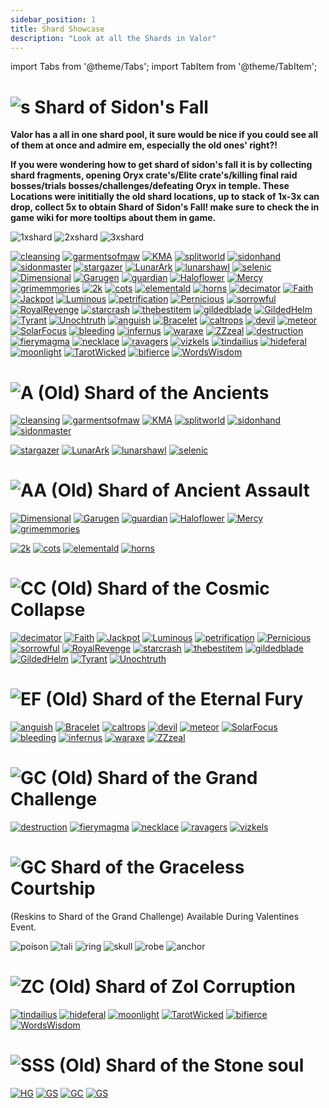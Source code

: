 ```yaml
---
sidebar_position: 1
title: Shard Showcase
description: "Look at all the Shards in Valor"
---
```


import Tabs from '@theme/Tabs';
import TabItem from '@theme/TabItem';

<Tabs>
  <TabItem value="Shard of Sidon's Fall" label="Shard of Sidon's Fall" default>

    
# ![s](https://raw.githubusercontent.com/Valor-Inc/Wiki/main/static/img/Shards_Misc_Consumables/Shard_of_Sidons_Fall.png) Shard of Sidon's Fall


**Valor has a all in one shard pool, it sure would be nice if you could see all of them at once and admire em, especially the old ones' right?!**

**If you were wondering how to get shard of sidon's fall it is by collecting shard fragments, opening Oryx crate's/Elite crate's/killing final raid bosses/trials bosses/challenges/defeating Oryx in temple. These Locations were inititially the old shard locations, up to stack of 1x-3x can drop, collect 5x to obtain Shard of Sidon's Fall! make sure to check the in game wiki for more tooltips about them in game.**


![1xshard](https://raw.githubusercontent.com/Valor-Inc/Wiki/main/static/img/Shards_Misc_Consumables/Sidons_Shard_Fragments_1.png)
![2xshard](https://raw.githubusercontent.com/Valor-Inc/Wiki/main/static/img/Shards_Misc_Consumables/Sidons_Shard_Fragments_2.png)
![3xshard](https://raw.githubusercontent.com/Valor-Inc/Wiki/main/static/img/Shards_Misc_Consumables/Sidons_Shard_Fragments_3.png)

[![cleansing](https://vwiki.valorserver.com/api/item/picture/cleansing%20cleric%20breastplate)](https://wiki.valorserver.com/docs/items/armors/heavys/legendary/cleansing_cleric_breastplate) [![garmentsofmaw](https://vwiki.valorserver.com/api/item/picture/garments%20of%20maw)](https://wiki.valorserver.com/docs/items/armors/robes/legendary/garments_of_maw) [![KMA](https://vwiki.valorserver.com/api/item/picture/katana%20of%20mythical%20alliance)](https://wiki.valorserver.com/docs/items/weapons/katanas/legendary/katana_of_mythical_alliance) [![splitworld](https://vwiki.valorserver.com/api/item/picture/robe%20of%20split%20worlds)](https://wiki.valorserver.com/docs/items/armors/robes/legendary/robe_of_split_worlds) [![sidonhand](https://vwiki.valorserver.com/api/item/picture/sidon's%20handcraft)](https://wiki.valorserver.com/docs/items/armors/robes/legendary/sidons_handcraft) [![sidonmaster](https://vwiki.valorserver.com/api/item/picture/sidon's%20masterpiece)](https://wiki.valorserver.com/docs/items/armors/lights/legendary/sidons_masterpiece/) 
[![stargazer](https://cdn.discordapp.com/attachments/1187552567295758487/1188045891823734815/Stargazer.png?ex=659918f5&is=6586a3f5&hm=d1742e726fa8fc62ecb48d7b12ba703ef0b631f583bb12f6128f7e0be5c23cd8&)](https://wiki.valorserver.com/docs/items/weapons/wands/legendary/stargazer) [![LunarArk](https://cdn.discordapp.com/attachments/1187552567295758487/1190504374116552844/Lunar_Ark.png?ex=65a20a99&is=658f9599&hm=8cf0da03bb6ff1a721ddf055db0406f23cb3460c65512c57836a6c500a436e09&)](https://wiki.valorserver.com/docs/items/abilities/scepters/legendary/lunar_ark) [![lunarshawl](https://cdn.discordapp.com/attachments/1187552567295758487/1190504974220804117/Lunar_Shawl.png?ex=65a20b28&is=658f9628&hm=8e67c8b5fd613cfb34fe3443742e04e6b4668e754e4bbd99571f9a8d4efeaab2&)](https://wiki.valorserver.com/docs/items/armors/robes/legendary/lunar_shawl) [![selenic](https://cdn.discordapp.com/attachments/1187552567295758487/1190505328735944834/Selenic_Clasp.png?ex=65a20b7c&is=658f967c&hm=01dd2dea4bac747c628aec617b01ed03abc56f97751fabef360a60fd94e8b3fb&)](https://wiki.valorserver.com/docs/items/rings/legendary/selenic_clasp/)
[![Dimensional](https://vwiki.valorserver.com/api/item/picture/dimensional%20prism)](https://wiki.valorserver.com/docs/items/abilities/prisms/legendary/dimensional_prism) [![Garugen](https://cdn.discordapp.com/attachments/1187552567295758487/1190505489742704741/Garugen.png?ex=65a20ba3&is=658f96a3&hm=f9afe9248b9a4a75ccd0486ab2efaf8d0e8396a588235a1d1571a29d2e35a229&)](https://wiki.valorserver.com/docs/items/abilities/sheaths/legendary/garugen) [![guardian](https://vwiki.valorserver.com/api/item/picture/guardian%20siphon)](https://wiki.valorserver.com/docs/items/abilities/siphons/legendary/guardian_siphon) [![Haloflower](https://cdn.discordapp.com/attachments/1187552567295758487/1190507672726949888/Haloflower_Toxin.png?ex=65a20dab&is=658f98ab&hm=555d9e7c368b70cde5c55a2f8b16c89f90017a3fbb5a18c3a61662f01d8ca35b&)](https://wiki.valorserver.com/docs/items/abilities/poisons/legendary/haloflower_toxin) [![Mercy](https://vwiki.valorserver.com/api/item/picture/mercy%20of%20yazanahar)](https://wiki.valorserver.com/docs/items/armors/lights/legendary/mercy_of_yazanahar) [![grimemmories](https://cdn.discordapp.com/attachments/1187552567295758487/1190508885275066379/Scythe_of_Grim_Memories.png?ex=65a20ecc&is=658f99cc&hm=3be1572dd6214ee7066de601572c28ce5eec4bcd8ab6f6d8b001f0f11c236dea&)](https://wiki.valorserver.com/docs/items/weapons/katanas/legendary/scythe_of_grim_memories)
[![2k](https://vwiki.valorserver.com/api/item/picture/the%202-k)](https://wiki.valorserver.com/docs/items/weapons/staves/legendary/the_2_k) [![cots](https://vwiki.valorserver.com/api/item/picture/calling%20of%20the%20storm)](https://wiki.valorserver.com/docs/items/abilities/spells/legendary/calling_of_the_storm) [![elementald](https://vwiki.valorserver.com/api/item/picture/elemental%20drape)](https://wiki.valorserver.com/docs/items/armors/robes/legendary/elemental_drape) [![horns](https://vwiki.valorserver.com/api/item/picture/stormcaller's%20horns)](https://wiki.valorserver.com/docs/items/rings/legendary/stormcallers_horns)
[![decimator](https://cdn.discordapp.com/attachments/1187552567295758487/1190508884981461102/Decimator_Bow.png?ex=65a20ecc&is=658f99cc&hm=0de7c00ab4c4b0e441c3ce504965c7e1c748f59b74c13815087a5efff819cb6c&)](https://wiki.valorserver.com/docs/items/weapons/bows/legendary/decimator_bow) [![Faith](https://vwiki.valorserver.com/api/item/picture/faith%20of%20the%20angel)](https://wiki.valorserver.com/docs/items/weapons/swords/legendary/faith_of_the_angel) [![Jackpot](https://vwiki.valorserver.com/api/item/picture/jackpot)](https://wiki.valorserver.com/docs/items/rings/legendary/jackpot) [![Luminous](https://vwiki.valorserver.com/api/item/picture/luminous%20horizon)](https://wiki.valorserver.com/docs/items/abilities/seals/legendary/luminious_horizon) [![petrification](https://vwiki.valorserver.com/api/item/picture/petrification%20cloak)](https://wiki.valorserver.com/docs/items/abilities/cloaks/legendary/petrification_cloak) [![Pernicious](https://vwiki.valorserver.com/api/item/picture/pernicious%20fate-36)](https://wiki.valorserver.com/docs/items/abilities/scepters/legendary/pernicious_fate36) [![sorrowful](https://cdn.discordapp.com/attachments/1187552567295758487/1190508885488980029/Sorrowful_Boundtouch.png?ex=65a20ecc&is=658f99cc&hm=67f6193707eb0280333e6582dc5e73332457d706c59fcb8a20ffdff694c47570&)](https://wiki.valorserver.com/docs/items/weapons/wands/legendary/sorrowful_boundtouch) [![RoyalRevenge](https://vwiki.valorserver.com/api/item/picture/staff%20of%20royal%20revenge)](https://wiki.valorserver.com/docs/items/weapons/staves/legendary/staff_of_royal_revenge) [![starcrash](https://vwiki.valorserver.com/api/item/picture/starcrash%20ring)](https://wiki.valorserver.com/docs/items/rings/legendary/starcrash_ring) [![thebestitem](https://cdn.discordapp.com/attachments/1187552567295758487/1190508885828710460/Sun_and_Moon_Expansion.png?ex=65a20ecc&is=658f99cc&hm=5dcdc32a811b63cf6e716aaf7a9024a64e9bbdb9cfbf6f643275487820291986&)](https://wiki.valorserver.com/docs/items/abilities/spells/legendary/sun_and_moon_expansion) [![gildedblade](https://cdn.discordapp.com/attachments/1187552567295758487/1190508886428504074/The_Gilded_Blade.png?ex=65a20ecd&is=658f99cd&hm=af72174d55f2eeb8e81ff21581cabb2ff630b652b6a8bc62afc0ac0cc23e67f5&)](https://wiki.valorserver.com/docs/items/weapons/daggers/legendary/the_gilded_blade) [![GildedHelm](https://cdn.discordapp.com/attachments/1187552567295758487/1190508886885675090/The_Gilded_Helm.png?ex=65a20ecd&is=658f99cd&hm=d227a44902be0282dfc7bd071053f96ffbaea033b859b600eda82e547919e03b&)](https://wiki.valorserver.com/docs/items/abilities/helms/legendary/the_gilded_helm) [![Tyrant](https://cdn.discordapp.com/attachments/1187552567295758487/1190508887099588720/Tyrant_Helm.png?ex=65a20ecd&is=658f99cd&hm=1691be8fd4f1ea0b8461cb1a8209d49b61105dc51ac325f300ae70fff657d3a6&)](https://wiki.valorserver.com/docs/items/abilities/helms/legendary/tyrant_helm) [![Unochtruth](https://cdn.discordapp.com/attachments/1187552567295758487/1190508887330279484/Unochs_Truth.png?ex=65a20ecd&is=658f99cd&hm=6d330f89e3ccbc584bcafcf6ec6620304b7a3fda58ed8fd0e608edd129f0e6e3&)](https://wiki.valorserver.com/docs/items/abilities/orbs/legendary/unochs_truth) 
[![anguish](https://cdn.discordapp.com/attachments/1187552567295758487/1190508903209894011/Anguish_of_Drannol.png?ex=65a20ed1&is=658f99d1&hm=4b9e15cf7b3c033e26ac82d36e0aba02e2fc1c8472cc1279aa0df483b3b9c842&)](https://wiki.valorserver.com/docs/items/abilities/helms/legendary/anguish_of_drannol) [![Bracelet](https://vwiki.valorserver.com/api/item/picture/bracelet%20of%20the%20demolished)](https://wiki.valorserver.com/docs/items/rings/legendary/bracelet_of_the_demolished) [![caltrops](https://vwiki.valorserver.com/api/item/picture/caltrops)](https://wiki.valorserver.com/docs/items/abilities/traps/legendary/caltrops) [![devil](https://vwiki.valorserver.com/api/item/picture/devil%20dice)](https://wiki.valorserver.com/docs/items/abilities/dice/legendary/devil_dice) [![meteor](https://vwiki.valorserver.com/api/item/picture/meteor)](https://wiki.valorserver.com/docs/items/weapons/wands/legendary/meteor) [![SolarFocus](https://vwiki.valorserver.com/api/item/picture/ring%20of%20solar%20focus)](https://wiki.valorserver.com/docs/items/rings/legendary/ring_of_solar_focus) [![bleeding](https://vwiki.valorserver.com/api/item/picture/the%20bleeding%20fang)](https://wiki.valorserver.com/docs/items/weapons/daggers/legendary/the_bleeding_fang) [![infernus](https://vwiki.valorserver.com/api/item/picture/the%20infernus)](https://wiki.valorserver.com/docs/items/armors/lights/legendary/the_infernus) [![waraxe](https://cdn.discordapp.com/attachments/1187552567295758487/1190508887527403611/Waraxe_of_Judgement.png?ex=65a20ecd&is=658f99cd&hm=1c4baab72f1cbb309c4f5be92fa961097c55e4fbf1ea72d3dd5c3ee40b2d5fd3&)](https://wiki.valorserver.com/docs/items/weapons/swords/legendary/waraxe_of_judgement) [![ZZzeal](https://vwiki.valorserver.com/api/item/picture/zeal%20of%20the%20far-ranger)](https://wiki.valorserver.com/docs/items/abilities/quivers/legendary/zeal_of_the_far_ranger)
[![destruction](https://vwiki.valorserver.com/api/item/picture/destruction%20spirit)](https://wiki.valorserver.com/docs/items/abilities/poisons/legendary/destruction_spirit) [![fierymagma](https://cdn.discordapp.com/attachments/1187552567295758487/1190508901838356563/Fiery_Magma_Stone.png?ex=65a20ed0&is=658f99d0&hm=fbf81dca2f7193ebe342b75a12dd2735da439efaf967691ee6cc124015b3ba1e&)](https://wiki.valorserver.com/docs/items/abilities/talismans/legendary/fiery_magma_stone) [![necklace](https://vwiki.valorserver.com/api/item/picture/necklace%20of%20undead%20support)](https://wiki.valorserver.com/docs/items/rings/legendary/necklace_of_undead_support) [![ravagers](https://vwiki.valorserver.com/api/item/picture/skull%20of%20ravagers)](https://wiki.valorserver.com/docs/items/abilities/skulls/legendary/skull_of_ravagers) [![vizkels](https://vwiki.valorserver.com/api/item/picture/vizkel's%20unholy%20garments)](https://wiki.valorserver.com/docs/items/armors/robes/legendary/vizkels_unholy_garments)
[![tindailius](https://vwiki.valorserver.com/api/item/picture/dagger%20of%20tindailius)](https://wiki.valorserver.com/docs/items/weapons/daggers/legendary/dagger_of_tindailius) [![hideferal](https://vwiki.valorserver.com/api/item/picture/hide%20of%20the%20feral)](https://wiki.valorserver.com/docs/items/armors/lights/legendary/hide_of_the_feral) [![moonlight](https://vwiki.valorserver.com/api/item/picture/moonlight)](https://wiki.valorserver.com/docs/items/weapons/wands/legendary/moonlight)  [![TarotWicked](https://vwiki.valorserver.com/api/item/picture/tarot%20of%20the%20wicked)](https://wiki.valorserver.com/docs/items/abilities/charms/legendary/tarot_of_the_wicked) [![bifierce](https://vwiki.valorserver.com/api/item/picture/the%20bifierce)](https://wiki.valorserver.com/docs/items/weapons/blades/legendary/The_Bifierce) [![WordsWisdom](https://vwiki.valorserver.com/api/item/picture/words%20of%20wisdom)](https://wiki.valorserver.com/docs/items/armors/robes/legendary/words_of_wisdom)

 
  </TabItem>
  <TabItem value="Ancients" label="Ancients">

# ![A](https://raw.githubusercontent.com/Valor-Inc/Wiki/main/static/img/Shards_Misc_Consumables/Shard_of_the_Ancients.png) **(Old)** Shard of the Ancients

[![cleansing](https://vwiki.valorserver.com/api/item/picture/cleansing%20cleric%20breastplate)](https://wiki.valorserver.com/docs/items/armors/heavys/legendary/cleansing_cleric_breastplate) [![garmentsofmaw](https://vwiki.valorserver.com/api/item/picture/garments%20of%20maw)](https://wiki.valorserver.com/docs/items/armors/robes/legendary/garments_of_maw) [![KMA](https://vwiki.valorserver.com/api/item/picture/katana%20of%20mythical%20alliance)](https://wiki.valorserver.com/docs/items/weapons/katanas/legendary/katana_of_mythical_alliance) [![splitworld](https://vwiki.valorserver.com/api/item/picture/robe%20of%20split%20worlds)](https://wiki.valorserver.com/docs/items/armors/robes/legendary/robe_of_split_worlds) [![sidonhand](https://vwiki.valorserver.com/api/item/picture/sidon's%20handcraft)](https://wiki.valorserver.com/docs/items/armors/robes/legendary/sidons_handcraft) [![sidonmaster](https://vwiki.valorserver.com/api/item/picture/sidon's%20masterpiece)](https://wiki.valorserver.com/docs/items/armors/lights/legendary/sidons_masterpiece/) 

[![stargazer](https://cdn.discordapp.com/attachments/1187552567295758487/1190508884981461102/Decimator_Bow.png?ex=65a20ecc&is=658f99cc&hm=0de7c00ab4c4b0e441c3ce504965c7e1c748f59b74c13815087a5efff819cb6c&)](https://wiki.valorserver.com/docs/items/weapons/wands/legendary/stargazer) [![LunarArk](https://cdn.discordapp.com/attachments/1187552567295758487/1190504374116552844/Lunar_Ark.png?ex=65a20a99&is=658f9599&hm=8cf0da03bb6ff1a721ddf055db0406f23cb3460c65512c57836a6c500a436e09&)](https://wiki.valorserver.com/docs/items/abilities/scepters/legendary/lunar_ark) [![lunarshawl](https://cdn.discordapp.com/attachments/1187552567295758487/1190504974220804117/Lunar_Shawl.png?ex=65a20b28&is=658f9628&hm=8e67c8b5fd613cfb34fe3443742e04e6b4668e754e4bbd99571f9a8d4efeaab2&)](https://wiki.valorserver.com/docs/items/armors/robes/legendary/lunar_shawl) [![selenic](https://cdn.discordapp.com/attachments/1187552567295758487/1190505328735944834/Selenic_Clasp.png?ex=65a20b7c&is=658f967c&hm=01dd2dea4bac747c628aec617b01ed03abc56f97751fabef360a60fd94e8b3fb&)](https://wiki.valorserver.com/docs/items/rings/legendary/selenic_clasp/)

 </TabItem>
  <TabItem value="Ancient Assault" label="Ancient Assault">

# ![AA](https://raw.githubusercontent.com/Valor-Inc/Wiki/main/static/img/Shards_Misc_Consumables/Shard%20of%20Ancient%20Assault.png) **(Old)** Shard of Ancient Assault

[![Dimensional](https://vwiki.valorserver.com/api/item/picture/dimensional%20prism)](https://wiki.valorserver.com/docs/items/abilities/prisms/legendary/dimensional_prism) [![Garugen](https://cdn.discordapp.com/attachments/1187552567295758487/1190505489742704741/Garugen.png?ex=65a20ba3&is=658f96a3&hm=f9afe9248b9a4a75ccd0486ab2efaf8d0e8396a588235a1d1571a29d2e35a229&)](https://wiki.valorserver.com/docs/items/abilities/sheaths/legendary/garugen) [![guardian](https://vwiki.valorserver.com/api/item/picture/guardian%20siphon)](https://wiki.valorserver.com/docs/items/abilities/siphons/legendary/guardian_siphon) [![Haloflower](https://cdn.discordapp.com/attachments/1187552567295758487/1190507672726949888/Haloflower_Toxin.png?ex=65a20dab&is=658f98ab&hm=555d9e7c368b70cde5c55a2f8b16c89f90017a3fbb5a18c3a61662f01d8ca35b&)](https://wiki.valorserver.com/docs/items/abilities/poisons/legendary/haloflower_toxin) [![Mercy](https://vwiki.valorserver.com/api/item/picture/mercy%20of%20yazanahar)](https://wiki.valorserver.com/docs/items/armors/lights/legendary/mercy_of_yazanahar) [![grimemmories](https://cdn.discordapp.com/attachments/1187552567295758487/1190508885275066379/Scythe_of_Grim_Memories.png?ex=65a20ecc&is=658f99cc&hm=3be1572dd6214ee7066de601572c28ce5eec4bcd8ab6f6d8b001f0f11c236dea&)](https://wiki.valorserver.com/docs/items/weapons/katanas/legendary/scythe_of_grim_memories)

[![2k](https://vwiki.valorserver.com/api/item/picture/the%202-k)](https://wiki.valorserver.com/docs/items/weapons/staves/legendary/the_2_k) [![cots](https://vwiki.valorserver.com/api/item/picture/calling%20of%20the%20storm)](https://wiki.valorserver.com/docs/items/abilities/spells/legendary/calling_of_the_storm) [![elementald](https://vwiki.valorserver.com/api/item/picture/elemental%20drape)](https://wiki.valorserver.com/docs/items/armors/robes/legendary/elemental_drape) [![horns](https://vwiki.valorserver.com/api/item/picture/stormcaller's%20horns)](https://wiki.valorserver.com/docs/items/rings/legendary/stormcallers_horns)

  </TabItem>
  <TabItem value="Cosmic Collapse" label="Cosmic Collapse">

# ![CC](https://raw.githubusercontent.com/Valor-Inc/Wiki/main/static/img/Shards_Misc_Consumables/Shard_of_Cosmic_Collapse.png) **(Old)** Shard of the Cosmic Collapse

[![decimator](https://cdn.discordapp.com/attachments/1187552567295758487/1190508884981461102/Decimator_Bow.png?ex=65a20ecc&is=658f99cc&hm=0de7c00ab4c4b0e441c3ce504965c7e1c748f59b74c13815087a5efff819cb6c&)](https://wiki.valorserver.com/docs/items/weapons/bows/legendary/decimator_bow) [![Faith](https://vwiki.valorserver.com/api/item/picture/faith%20of%20the%20angel)](https://wiki.valorserver.com/docs/items/weapons/swords/legendary/faith_of_the_angel) [![Jackpot](https://vwiki.valorserver.com/api/item/picture/jackpot)](https://wiki.valorserver.com/docs/items/rings/legendary/jackpot) [![Luminous](https://vwiki.valorserver.com/api/item/picture/luminous%20horizon)](https://wiki.valorserver.com/docs/items/abilities/seals/legendary/luminious_horizon) [![petrification](https://vwiki.valorserver.com/api/item/picture/petrification%20cloak)](https://wiki.valorserver.com/docs/items/abilities/cloaks/legendary/petrification_cloak) [![Pernicious](https://vwiki.valorserver.com/api/item/picture/pernicious%20fate-36)](https://wiki.valorserver.com/docs/items/abilities/scepters/legendary/pernicious_fate36) [![sorrowful](https://cdn.discordapp.com/attachments/1187552567295758487/1190508885488980029/Sorrowful_Boundtouch.png?ex=65a20ecc&is=658f99cc&hm=67f6193707eb0280333e6582dc5e73332457d706c59fcb8a20ffdff694c47570&)](https://wiki.valorserver.com/docs/items/weapons/wands/legendary/sorrowful_boundtouch) [![RoyalRevenge](https://vwiki.valorserver.com/api/item/picture/staff%20of%20royal%20revenge)](https://wiki.valorserver.com/docs/items/weapons/staves/legendary/staff_of_royal_revenge) [![starcrash](https://vwiki.valorserver.com/api/item/picture/starcrash%20ring)](https://wiki.valorserver.com/docs/items/rings/legendary/starcrash_ring) [![thebestitem](https://cdn.discordapp.com/attachments/1187552567295758487/1190508885828710460/Sun_and_Moon_Expansion.png?ex=65a20ecc&is=658f99cc&hm=5dcdc32a811b63cf6e716aaf7a9024a64e9bbdb9cfbf6f643275487820291986&)](https://wiki.valorserver.com/docs/items/abilities/spells/legendary/sun_and_moon_expansion) [![gildedblade](https://cdn.discordapp.com/attachments/1187552567295758487/1190508886428504074/The_Gilded_Blade.png?ex=65a20ecd&is=658f99cd&hm=af72174d55f2eeb8e81ff21581cabb2ff630b652b6a8bc62afc0ac0cc23e67f5&)](https://wiki.valorserver.com/docs/items/weapons/daggers/legendary/the_gilded_blade) [![GildedHelm](https://cdn.discordapp.com/attachments/1187552567295758487/1190508886885675090/The_Gilded_Helm.png?ex=65a20ecd&is=658f99cd&hm=d227a44902be0282dfc7bd071053f96ffbaea033b859b600eda82e547919e03b&)](https://wiki.valorserver.com/docs/items/abilities/helms/legendary/the_gilded_helm) [![Tyrant](https://cdn.discordapp.com/attachments/1187552567295758487/1190508887099588720/Tyrant_Helm.png?ex=65a20ecd&is=658f99cd&hm=1691be8fd4f1ea0b8461cb1a8209d49b61105dc51ac325f300ae70fff657d3a6&)](https://wiki.valorserver.com/docs/items/abilities/helms/legendary/tyrant_helm) [![Unochtruth](https://cdn.discordapp.com/attachments/1187552567295758487/1190508887330279484/Unochs_Truth.png?ex=65a20ecd&is=658f99cd&hm=6d330f89e3ccbc584bcafcf6ec6620304b7a3fda58ed8fd0e608edd129f0e6e3&)](https://wiki.valorserver.com/docs/items/abilities/orbs/legendary/unochs_truth) 
 
 </TabItem>
  <TabItem value="Eternal Fury" label="Eternal Fury">

# ![EF](https://raw.githubusercontent.com/Valor-Inc/Wiki/main/static/img/Shards_Misc_Consumables/Shard_of_Eternal_Fury.png) **(Old)** Shard of the Eternal Fury

[![anguish](https://cdn.discordapp.com/attachments/1187552567295758487/1190508887527403611/Waraxe_of_Judgement.png?ex=65a20ecd&is=658f99cd&hm=1c4baab72f1cbb309c4f5be92fa961097c55e4fbf1ea72d3dd5c3ee40b2d5fd3&)](https://wiki.valorserver.com/docs/items/abilities/helms/legendary/anguish_of_drannol) [![Bracelet](https://vwiki.valorserver.com/api/item/picture/bracelet%20of%20the%20demolished)](https://wiki.valorserver.com/docs/items/rings/legendary/bracelet_of_the_demolished) [![caltrops](https://vwiki.valorserver.com/api/item/picture/caltrops)](https://wiki.valorserver.com/docs/items/abilities/traps/legendary/caltrops) [![devil](https://vwiki.valorserver.com/api/item/picture/devil%20dice)](https://wiki.valorserver.com/docs/items/abilities/dice/legendary/devil_dice) [![meteor](https://vwiki.valorserver.com/api/item/picture/meteor)](https://wiki.valorserver.com/docs/items/weapons/wands/legendary/meteor) [![SolarFocus](https://vwiki.valorserver.com/api/item/picture/ring%20of%20solar%20focus)](https://wiki.valorserver.com/docs/items/rings/legendary/ring_of_solar_focus) [![bleeding](https://vwiki.valorserver.com/api/item/picture/the%20bleeding%20fang)](https://wiki.valorserver.com/docs/items/weapons/daggers/legendary/the_bleeding_fang) [![infernus](https://vwiki.valorserver.com/api/item/picture/the%20infernus)](https://wiki.valorserver.com/docs/items/armors/lights/legendary/the_infernus) [![waraxe](https://cdn.discordapp.com/attachments/1187552567295758487/1190508887527403611/Waraxe_of_Judgement.png?ex=65a20ecd&is=658f99cd&hm=1c4baab72f1cbb309c4f5be92fa961097c55e4fbf1ea72d3dd5c3ee40b2d5fd3&)](https://wiki.valorserver.com/docs/items/weapons/swords/legendary/waraxe_of_judgement) [![ZZzeal](https://vwiki.valorserver.com/api/item/picture/zeal%20of%20the%20far-ranger)](https://wiki.valorserver.com/docs/items/abilities/quivers/legendary/zeal_of_the_far_ranger)

 </TabItem>
 <TabItem value="Grand Challenge" label="Grand Challenge">

# ![GC](https://raw.githubusercontent.com/Valor-Inc/Wiki/main/static/img/Shards_Misc_Consumables/Shard_of_the_Grand_Challenge.png) **(Old)** Shard of the Grand Challenge

[![destruction](https://vwiki.valorserver.com/api/item/picture/destruction%20spirit)](https://wiki.valorserver.com/docs/items/abilities/poisons/legendary/destruction_spirit) [![fierymagma](https://cdn.discordapp.com/attachments/1187552567295758487/1190508901838356563/Fiery_Magma_Stone.png?ex=65a20ed0&is=658f99d0&hm=fbf81dca2f7193ebe342b75a12dd2735da439efaf967691ee6cc124015b3ba1e&)](https://wiki.valorserver.com/docs/items/abilities/talismans/legendary/fiery_magma_stone) [![necklace](https://vwiki.valorserver.com/api/item/picture/necklace%20of%20undead%20support)](https://wiki.valorserver.com/docs/items/rings/legendary/necklace_of_undead_support) [![ravagers](https://vwiki.valorserver.com/api/item/picture/skull%20of%20ravagers)](https://wiki.valorserver.com/docs/items/abilities/skulls/legendary/skull_of_ravagers) [![vizkels](https://vwiki.valorserver.com/api/item/picture/vizkel's%20unholy%20garments)](https://wiki.valorserver.com/docs/items/armors/robes/legendary/vizkels_unholy_garments)



 </TabItem>
 <TabItem value="Shard of the Graceless Courtship" label="Shard of the Graceless Courtship">
   
   
# ![GC](https://raw.githubusercontent.com/Valor-Inc/Wiki/main/static/img/Shards_Misc_Consumables/Shard_of_the_Graceless_Courtship.png) Shard of the Graceless Courtship

(Reskins to Shard of the Grand Challenge)
Available During Valentines Event.

![poison](https://raw.githubusercontent.com/Valor-Inc/Wiki/main/static/img/Shards_Misc_Consumables/Shard_Pool_Grace/Heartblight%20Spirit.png)
![tali](https://raw.githubusercontent.com/Valor-Inc/Wiki/main/static/img/Shards_Misc_Consumables/Shard_Pool_Grace/Spindled%20Flameheart.png)
![ring](https://raw.githubusercontent.com/Valor-Inc/Wiki/main/static/img/Shards_Misc_Consumables/Shard_Pool_Grace/Necklace%20of%20Emotional%20Damage.png)
![skull](https://raw.githubusercontent.com/Valor-Inc/Wiki/main/static/img/Shards_Misc_Consumables/Shard_Pool_Grace/Heart%20of%20Ravagers.png)
![robe](https://raw.githubusercontent.com/Valor-Inc/Wiki/main/static/img/Shards_Misc_Consumables/Shard_Pool_Grace/Vizkel's%20Unruly%20Garments.png)
![anchor](https://raw.githubusercontent.com/Valor-Inc/Wiki/main/static/img/Shards_Misc_Consumables/Shard_Pool_Grace/Beguiling%20Fisherman's%20Bower.png)



  </TabItem>
  <TabItem value="Zol Corruption" label="Zol Corruption">

# ![ZC](https://raw.githubusercontent.com/Valor-Inc/Wiki/main/static/img/Shards_Misc_Consumables/Shard_of_Zol_Corruption.png) **(Old)** Shard of Zol Corruption

[![tindailius](https://vwiki.valorserver.com/api/item/picture/dagger%20of%20tindailius)](https://wiki.valorserver.com/docs/items/weapons/daggers/legendary/dagger_of_tindailius) [![hideferal](https://vwiki.valorserver.com/api/item/picture/hide%20of%20the%20feral)](https://wiki.valorserver.com/docs/items/armors/lights/legendary/hide_of_the_feral) [![moonlight](https://vwiki.valorserver.com/api/item/picture/moonlight)](https://wiki.valorserver.com/docs/items/weapons/wands/legendary/moonlight)  [![TarotWicked](https://vwiki.valorserver.com/api/item/picture/tarot%20of%20the%20wicked)](https://wiki.valorserver.com/docs/items/abilities/charms/legendary/tarot_of_the_wicked) [![bifierce](https://vwiki.valorserver.com/api/item/picture/the%20bifierce)](https://wiki.valorserver.com/docs/items/weapons/blades/legendary/The_Bifierce) [![WordsWisdom](https://vwiki.valorserver.com/api/item/picture/words%20of%20wisdom)](https://wiki.valorserver.com/docs/items/armors/robes/legendary/words_of_wisdom)

 </TabItem>
  <TabItem value="Shard of the Stone soul" label="Shard of the Stone soul">

# ![SSS](https://raw.githubusercontent.com/Valor-Inc/Wiki/main/static/img/Shards_Misc_Consumables/Shard_of_the_Stone_Soul.png) **(Old)** Shard of the Stone soul

[![HG](https://media.discordapp.net/attachments/1118235017550778448/1152841186151759913/Head_of_the_Gargoyle_2.png?width=130&height=130)](https://wiki.valorserver.com/docs/items/abilities/talismans/legendary/head_of_the_gargoyle)
[![GS](https://media.discordapp.net/attachments/1118235017550778448/1152835917908807680/gargoyle20slayer.png?width=130&height=130)](https://wiki.valorserver.com/docs/items/abilities/stars/legendary/gargoyle_slayer)
[![GC](https://media.discordapp.net/attachments/1118235017550778448/1152841289327456356/Gargoyle_Crusher.png?width=130&height=130)](https://wiki.valorserver.com/docs/items/weapons/swords/legendary/gargoyle_crusher)
[![GS](https://media.discordapp.net/attachments/1118235017550778448/1152841008791425054/Gargoyle_Stoneplate.png?width=130&height=130)](https://wiki.valorserver.com/docs/items/armors/heavys/legendary/gargoyle_stoneplate) 

</TabItem>
</Tabs>

